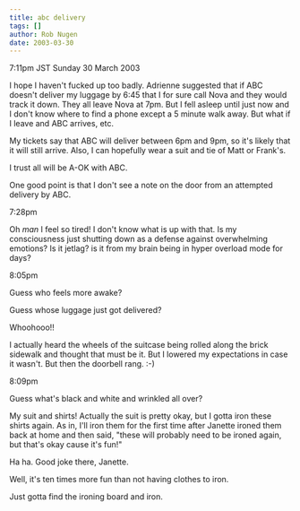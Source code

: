 ```yaml
---
title: abc delivery
tags: []
author: Rob Nugen
date: 2003-03-30
---
```


<p class=date>7:11pm JST Sunday 30 March 2003</p>

<p>I hope I haven't fucked up too badly.  Adrienne suggested that if
ABC doesn't deliver my luggage by 6:45 that I for sure call Nova and
they would track it down.  They all leave Nova at 7pm. But I fell
asleep until just now and I don't know where to find a phone except a
5 minute walk away.  But what if I leave and ABC arrives, etc.</p>

<p>My tickets say that ABC will deliver between 6pm and 9pm, so it's
likely that it will still arrive.  Also, I can hopefully wear a suit
and tie of Matt or Frank's.</p>

<p>I trust all will be A-OK with ABC.</p>

<p>One good point is that I don't see a note on the door from an
attempted delivery by ABC.</p>

<p class=date>7:28pm</p>

<p>Oh <em>man</em> I feel so tired!  I don't know what is up with
that.  Is my consciousness just shutting down as a defense against
overwhelming emotions?  Is it jetlag?  is it from my brain being in
hyper overload mode for days?</p>

<p class=date>8:05pm</p>

<p>Guess who feels more awake?</p>

<p>Guess whose luggage just got delivered?</p>

<p>Whoohooo!!</p>

<p>I actually heard the wheels of the suitcase being rolled along the
brick sidewalk and thought that must be it.  But I lowered my
expectations in case it wasn't.  But then the doorbell rang.  :-)</p>

<p class=date>8:09pm</p>

<p>Guess what's black and white and wrinkled all over?</p>

<p>My suit and shirts!  Actually the suit is pretty okay, but I gotta
iron these shirts again.  As in, I'll iron them for the first time
after Janette ironed them back at home and then said, "these will
probably need to be ironed again, but that's okay cause it's fun!"</p>

<p>Ha ha.  Good joke there, Janette.</p>

<p>Well, it's ten times more fun than not having clothes to iron.</p>

<p>Just gotta find the ironing board and iron.</p>
